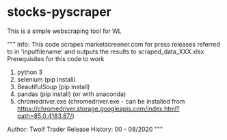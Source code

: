 # stocks-pyscraper
This is a simple webscraping tool for WL

""" Info: This code scrapes  marketscreener.com for press releases referred to in 'inputfilename'
          and outputs the results to scraped_data_XXX.xlsx
 Prerequisites for this code to work
 1. python 3
 2. selenium (pip install)
 3. BeautifulSoup (pip install)
 4. pandas (pip install) (or with anaconda)
 5. chromedriver.exe (chromedriver.exe - can be installed from https://chromedriver.storage.googleapis.com/index.html?path=85.0.4183.87/)
 
 Author: Twolf Trader
 Release History: 
 00 - 08/2020
"""
